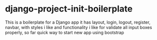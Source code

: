 # django-project-init-boilerplate
This is a boilerplate for a Django app
it has layout, login, logout, register, navbar, with styles i like and functionality i like for validate all input boxes properly, so far
quick way to start new app
using bootstrap
